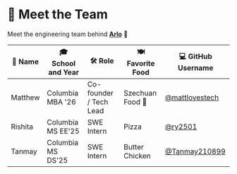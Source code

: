 # 👥 Meet the Team

Meet the engineering team behind **[Arlo](http://arlorent.com)** 🚀

| 👤 Name  | 🎓 School and Year | 🛠 Role               | 🍽️ Favorite Food | 💻 GitHub Username |
|---------|--------------------|-----------------------|------------------|--------------------|
| Matthew | Columbia MBA '26   | Co-founder / Tech Lead | Szechuan Food 🍜 | [@mattlovestech](https://github.com/mattlovestech) |
| Rishita | Columbia MS EE'25  | SWE Intern             | Pizza            | [@ry2501](https://github.com/ry2501)               |   
| Tanmay | Columbia MS DS'25  | SWE Intern              | Butter Chicken   | [@Tanmay210899](https://github.com/Tanmay210899)|   
